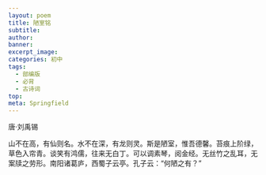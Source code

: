```yaml
---
layout: poem
title: 陋室铭
subtitle: 
author: 
banner: 
excerpt_image: 
categories: 初中
tags:
  - 部编版
  - 必背
  - 古诗词
top: 
meta: Springfield
---
```


唐·刘禹锡

山不在高，有仙则名。水不在深，有龙则灵。斯是陋室，惟吾德馨。苔痕上阶绿，草色入帘青。谈笑有鸿儒，往来无白丁。可以调素琴，阅金经。无丝竹之乱耳，无案牍之劳形。南阳诸葛庐，西蜀子云亭。孔子云：“何陋之有？”
